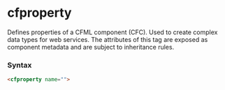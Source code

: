 # cfproperty

Defines properties of a CFML component (CFC). Used to
 create complex data types for web services. The attributes of
 this tag are exposed as component metadata and are subject to
 inheritance rules.

### Syntax

```html
<cfproperty name="">
```
